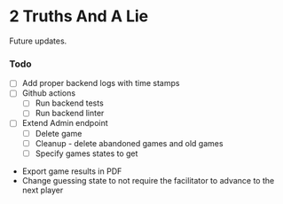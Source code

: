 # 2 Truths And A Lie

Future updates.

### Todo

- [ ] Add proper backend logs with time stamps
- [ ] Github actions
  - [ ] Run backend tests
  - [ ] Run backend linter
- [ ] Extend Admin endpoint
  - [ ] Delete game
  - [ ] Cleanup - delete abandoned games and old games
  - [ ] Specify games states to get 
- Export game results in PDF
- Change guessing state to not require the facilitator to advance to the next player


